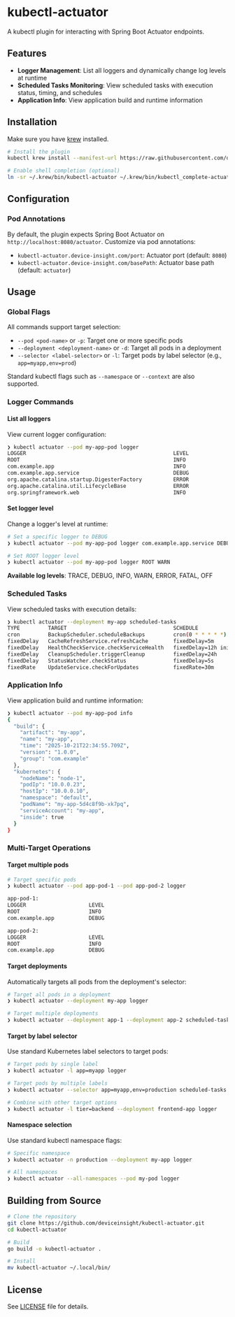 # kubectl-actuator

A kubectl plugin for interacting with Spring Boot Actuator endpoints.

## Features

- **Logger Management**: List all loggers and dynamically change log levels at runtime
- **Scheduled Tasks Monitoring**: View scheduled tasks with execution status, timing, and schedules
- **Application Info**: View application build and runtime information

## Installation

Make sure you have [krew](https://krew.sigs.k8s.io/) installed.

```bash
# Install the plugin
kubectl krew install --manifest-url https://raw.githubusercontent.com/deviceinsight/kubectl-actuator/refs/heads/main/.krew.yaml

# Enable shell completion (optional)
ln -sr ~/.krew/bin/kubectl-actuator ~/.krew/bin/kubectl_complete-actuator
```

## Configuration

### Pod Annotations

By default, the plugin expects Spring Boot Actuator on `http://localhost:8080/actuator`. Customize via pod annotations:

- `kubectl-actuator.device-insight.com/port`: Actuator port (default: `8080`)
- `kubectl-actuator.device-insight.com/basePath`: Actuator base path (default: `actuator`)

## Usage

### Global Flags

All commands support target selection:

- `--pod <pod-name>` or `-p`: Target one or more specific pods
- `--deployment <deployment-name>` or `-d`: Target all pods in a deployment
- `--selector <label-selector>` or `-l`: Target pods by label selector (e.g., `app=myapp,env=prod`)

Standard kubectl flags such as `--namespace` or `--context` are also supported.

### Logger Commands

#### List all loggers

View current logger configuration:

```bash
❯ kubectl actuator --pod my-app-pod logger
LOGGER                                               LEVEL
ROOT                                                 INFO
com.example.app                                      INFO
com.example.app.service                              DEBUG
org.apache.catalina.startup.DigesterFactory          ERROR
org.apache.catalina.util.LifecycleBase               ERROR
org.springframework.web                              INFO
```

#### Set logger level

Change a logger's level at runtime:

```bash
# Set a specific logger to DEBUG
❯ kubectl actuator --pod my-app-pod logger com.example.app.service DEBUG

# Set ROOT logger level
❯ kubectl actuator --pod my-app-pod logger ROOT WARN
```

**Available log levels**: TRACE, DEBUG, INFO, WARN, ERROR, FATAL, OFF

### Scheduled Tasks

View scheduled tasks with execution details:

```bash
❯ kubectl actuator --deployment my-app scheduled-tasks
TYPE         TARGET                                  SCHEDULE                           NEXT            LAST         STATUS
cron         BackupScheduler.scheduleBackups         cron(0 * * * * *)                  in 49s          11s ago      SUCCESS
fixedDelay   CacheRefreshService.refreshCache        fixedDelay=5m                      in 4m33s        27s ago      SUCCESS
fixedDelay   HealthCheckService.checkServiceHealth   fixedDelay=12h initialDelay=15m    in 11h59m58s    27s ago      ERROR - Connection timeout
fixedDelay   CleanupScheduler.triggerCleanup         fixedDelay=24h                     in 23h44m33s    15m27s ago   SUCCESS
fixedDelay   StatusWatcher.checkStatus               fixedDelay=5s                      -               2s ago       STARTED
fixedRate    UpdateService.checkForUpdates           fixedRate=30m                      in 14m33s       15m27s ago   SUCCESS
```

### Application Info

View application build and runtime information:

```bash
❯ kubectl actuator --pod my-app-pod info
{
  "build": {
    "artifact": "my-app",
    "name": "my-app",
    "time": "2025-10-21T22:34:55.709Z",
    "version": "1.0.0",
    "group": "com.example"
  },
  "kubernetes": {
    "nodeName": "node-1",
    "podIp": "10.0.0.23",
    "hostIp": "10.0.0.10",
    "namespace": "default",
    "podName": "my-app-5d4c8f9b-xk7pq",
    "serviceAccount": "my-app",
    "inside": true
  }
}
```

### Multi-Target Operations

#### Target multiple pods

```bash
# Target specific pods
❯ kubectl actuator --pod app-pod-1 --pod app-pod-2 logger

app-pod-1:
LOGGER                    LEVEL
ROOT                      INFO
com.example.app           DEBUG

app-pod-2:
LOGGER                    LEVEL
ROOT                      INFO
com.example.app           DEBUG
```

#### Target deployments

Automatically targets all pods from the deployment's selector:

```bash
# Target all pods in a deployment
❯ kubectl actuator --deployment my-app logger

# Target multiple deployments
❯ kubectl actuator --deployment app-1 --deployment app-2 scheduled-tasks
```

#### Target by label selector

Use standard Kubernetes label selectors to target pods:

```bash
# Target pods by single label
❯ kubectl actuator -l app=myapp logger

# Target pods by multiple labels
❯ kubectl actuator --selector app=myapp,env=production scheduled-tasks

# Combine with other target options
❯ kubectl actuator -l tier=backend --deployment frontend-app logger
```

#### Namespace selection

Use standard kubectl namespace flags:

```bash
# Specific namespace
❯ kubectl actuator -n production --deployment my-app logger

# All namespaces
❯ kubectl actuator --all-namespaces --pod my-pod logger
```

## Building from Source

```bash
# Clone the repository
git clone https://github.com/deviceinsight/kubectl-actuator.git
cd kubectl-actuator

# Build
go build -o kubectl-actuator .

# Install
mv kubectl-actuator ~/.local/bin/
```

## License

See [LICENSE](LICENSE) file for details.
